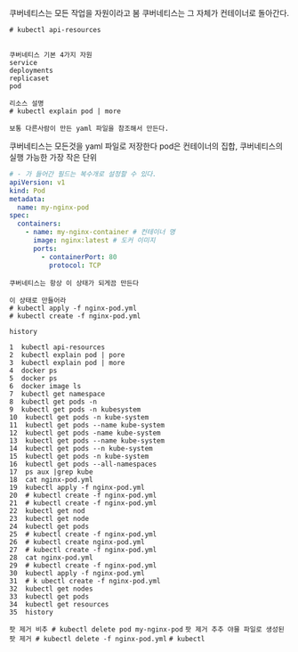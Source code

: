 쿠버네티스는 모든 작업을 자원이라고 봄 쿠버네티스는 그 자체가 컨테이너로 돌아간다.

```
# kubectl api-resources


쿠버네티스 기본 4가지 자원
service
deployments
replicaset
pod

리소스 설명
# kubectl explain pod | more

보통 다른사람이 만든 yaml 파일을 참조해서 만든다.
```

쿠버네티스는 모든것을 yaml 파일로 저장한다 pod은 컨테이너의 집합, 쿠버네티스의 실행 가능한 가장 작은 단위

```yaml
# - 가 들어간 필드는 복수개로 설정할 수 있다.
apiVersion: v1
kind: Pod
metadata:
  name: my-nginx-pod
spec:
  containers:
    - name: my-nginx-container # 컨테이너 명
      image: nginx:latest # 도커 이미지
      ports:
        - containerPort: 80
          protocol: TCP

```

```
쿠버네티스는 항상 이 상태가 되게끔 만든다

이 상태로 만들어라
# kubectl apply -f nginx-pod.yml
# kubectl create -f nginx-pod.yml 
```

```commandline
history

1  kubectl api-resources
2  kubectl explain pod | pore
3  kubectl explain pod | more
4  docker ps
5  docker ps
6  docker image ls
7  kubectl get namespace
8  kubectl get pods -n
9  kubectl get pods -n kubesystem
10  kubectl get pods -n kube-system
11  kubectl get pods --name kube-system
12  kubectl get pods -name kube-system
13  kubectl get pods --name kube-system
14  kubectl get pods --n kube-system
15  kubectl get pods -n kube-system
16  kubectl get pods --all-namespaces
17  ps aux |grep kube
18  cat nginx-pod.yml
19  kubectl apply -f nginx-pod.yml 
20  # kubectl create -f nginx-pod.yml
21  # kubectl create -f nginx-pod.yml
22  kubectl get nod
23  kubectl get node
24  kubectl get pods
25  # kubectl create -f nginx-pod.yml
26  # kubectl create nginx-pod.yml
27  # kubectl create -f nginx-pod.yml
28  cat nginx-pod.yml 
29  # kubectl create -f nginx-pod.yml
30  kubectl apply -f nginx-pod.yml 
31  # k ubectl create -f nginx-pod.yml
32  kubectl get nodes
33  kubectl get pods
34  kubectl get resources
35  history
```
`팟 제거 비추 # kubectl delete pod my-nginx-pod`
`팟 제거 추추 야믈 파일로 생성된 팟 제거 # kubectl delete -f nginx-pod.yml`
`# kubectl `
